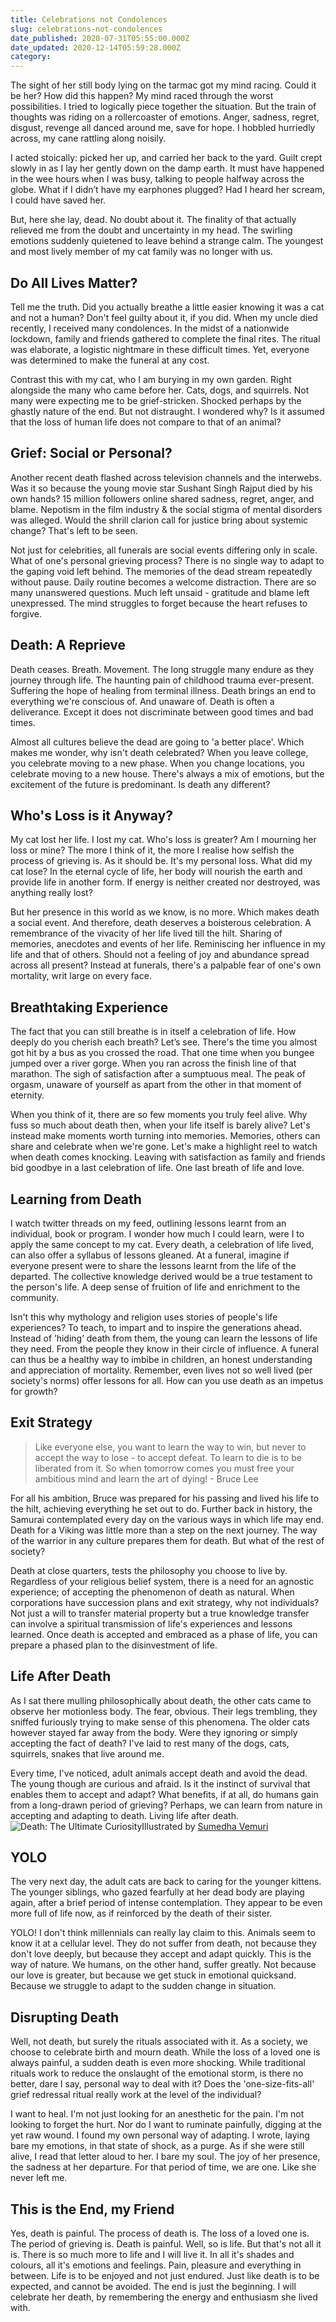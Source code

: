 ```yaml
---
title: Celebrations not Condolences
slug: celebrations-not-condolences
date_published: 2020-07-31T05:55:00.000Z
date_updated: 2020-12-14T05:59:28.000Z
category: 
---
```


The sight of her still body lying on the tarmac got my mind racing. Could it be her? How did this happen? My mind raced through the worst possibilities. I tried to logically piece together the situation. But the train of thoughts was riding on a rollercoaster of emotions. Anger, sadness, regret, disgust, revenge all danced around me, save for hope. I hobbled hurriedly across, my cane rattling along noisily.

I acted stoically: picked her up, and carried her back to the yard. Guilt crept slowly in as I lay her gently down on the damp earth. It must have happened in the wee hours when I was busy, talking to people halfway across the globe. What if I didn’t have my earphones plugged? Had I heard her scream, I could have saved her.

But, here she lay, dead. No doubt about it. The finality of that actually relieved me from the doubt and uncertainty in my head. The swirling emotions suddenly quietened to leave behind a strange calm. The youngest and most lively member of my cat family was no longer with us.

## Do All Lives Matter?

Tell me the truth. Did you actually breathe a little easier knowing it was a cat and not a human? Don't feel guilty about it, if you did. When my uncle died recently, I received many condolences. In the midst of a nationwide lockdown, family and friends gathered to complete the final rites. The ritual was elaborate, a logistic nightmare in these difficult times. Yet, everyone was determined to make the funeral at any cost.

Contrast this with my cat, who I am burying in my own garden. Right alongside the many who came before her. Cats, dogs, and squirrels. Not many were expecting me to be grief-stricken. Shocked perhaps by the ghastly nature of the end. But not distraught. I wondered why? Is it assumed that the loss of human life does not compare to that of an animal?

## Grief: Social or Personal?

Another recent death flashed across television channels and the interwebs. Was it so because the young movie star Sushant Singh Rajput died by his own hands? 15 million followers online shared sadness, regret, anger, and blame. Nepotism in the film industry & the social stigma of mental disorders was alleged. Would the shrill clarion call for justice bring about systemic change? That's left to be seen.

Not just for celebrities, all funerals are social events differing only in scale. What of one's personal grieving process? There is no single way to adapt to the gaping void left behind. The memories of the dead stream repeatedly without pause. Daily routine becomes a welcome distraction. There are so many unanswered questions. Much left unsaid - gratitude and blame left unexpressed. The mind struggles to forget because the heart refuses to forgive.

## Death: A Reprieve

Death ceases. Breath. Movement. The long struggle many endure as they journey through life. The haunting pain of childhood trauma ever-present. Suffering the hope of healing from terminal illness. Death brings an end to everything we're conscious of. And unaware of. Death is often a deliverance. Except it does not discriminate between good times and bad times.

Almost all cultures believe the dead are going to 'a better place'. Which makes me wonder, why isn't death celebrated? When you leave college, you celebrate moving to a new phase. When you change locations, you celebrate moving to a new house. There's always a mix of emotions, but the excitement of the future is predominant. Is death any different?

## Who's Loss is it Anyway?

My cat lost her life. I lost my cat. Who's loss is greater? Am I mourning her loss or mine? The more I think of it, the more I realise how selfish the process of grieving is. As it should be. It's my personal loss. What did my cat lose? In the eternal cycle of life, her body will nourish the earth and provide life in another form. If energy is neither created nor destroyed, was anything really lost?

But her presence in this world as we know, is no more. Which makes death a social event. And therefore, death deserves a boisterous celebration. A remembrance of the vivacity of her life lived till the hilt. Sharing of memories, anecdotes and events of her life. Reminiscing her influence in my life and that of others. Should not a feeling of joy and abundance spread across all present? Instead at funerals, there's a palpable fear of one's own mortality, writ large on every face.

## Breathtaking Experience

The fact that you can still breathe is in itself a celebration of life. How deeply do you cherish each breath? Let’s see. There's the time you almost got hit by a bus as you crossed the road. That one time when you bungee jumped over a river gorge. When you ran across the finish line of that marathon. The sigh of satisfaction after a sumptuous meal. The peak of orgasm, unaware of yourself as apart from the other in that moment of eternity.

When you think of it, there are so few moments you truly feel alive. Why fuss so much about death then, when your life itself is barely alive? Let's instead make moments worth turning into memories. Memories, others can share and celebrate when we're gone. Let's make a highlight reel to watch when death comes knocking. Leaving with satisfaction as family and friends bid goodbye in a last celebration of life. One last breath of life and love.

## Learning from Death

I watch twitter threads on my feed, outlining lessons learnt from an individual, book or program. I wonder how much I could learn, were I to apply the same concept to my cat. Every death, a celebration of life lived, can also offer a syllabus of lessons gleaned. At a funeral, imagine if everyone present were to share the lessons learnt from the life of the departed. The collective knowledge derived would be a true testament to the person's life. A deep sense of fruition of life and enrichment to the community.

Isn't this why mythology and religion uses stories of people's life experiences? To teach, to impart and to inspire the generations ahead. Instead of ’hiding’ death from them, the young can learn the lessons of life they need. From the people they know in their circle of influence. A funeral can thus be a healthy way to imbibe in children, an honest understanding and appreciation of mortality. Remember, even lives not so well lived (per society's norms) offer lessons for all. How can you use death as an impetus for growth?

## Exit Strategy

> Like everyone else, you want to learn the way to win, but never to accept the way to lose - to accept defeat. To learn to die is to be liberated from it. So when tomorrow comes you must free your ambitious mind and learn the art of dying! - Bruce Lee

For all his ambition, Bruce was prepared for his passing and lived his life to the hilt, achieving everything he set out to do. Further back in history, the Samurai contemplated every day on the various ways in which life may end. Death for a Viking was little more than a step on the next journey. The way of the warrior in any culture prepares them for death. But what of the rest of society?

Death at close quarters, tests the philosophy you choose to live by. Regardless of your religious belief system, there is a need for an agnostic experience; of accepting the phenomenon of death as natural. When corporations have succession plans and exit strategy, why not individuals? Not just a will to transfer material property but a true knowledge transfer can involve a spiritual transmission of life's experiences and lessons learned. Once death is accepted and embraced as a phase of life, you can prepare a phased plan to the disinvestment of life.

## Life After Death

As I sat there mulling philosophically about death, the other cats came to observe her motionless body. The fear, obvious. Their legs trembling, they sniffed furiously trying to make sense of this phenomena. The older cats however stayed far away from the body. Were they ignoring or simply accepting the fact of death? I've laid to rest many of the dogs, cats, squirrels, snakes that live around me.

Every time, I've noticed, adult animals accept death and avoid the dead. The young though are curious and afraid. Is it the instinct of survival that enables them to accept and adapt? What benefits, if at all, do humans gain from a long-drawn period of grieving? Perhaps, we can learn from nature in accepting and adapting to death. Living life after death.
![Death: The Ultimate Curiosity](/content/images/2020/12/death-celebrations-not-condolences.jpg)Illustrated by [Sumedha Vemuri](https://instagram.com/vemuridraws)
## YOLO

The very next day, the adult cats are back to caring for the younger kittens. The younger siblings, who gazed fearfully at her dead body are playing again, after a brief period of intense contemplation. They appear to be even more full of life now, as if reinforced by the death of their sister.

YOLO! I don't think millennials can really lay claim to this. Animals seem to know it at a cellular level. They do not suffer from death, not because they don't love deeply, but because they accept and adapt quickly. This is the way of nature. We humans, on the other hand, suffer greatly. Not because our love is greater, but because we get stuck in emotional quicksand. Because we struggle to adapt to the sudden change in situation.

## Disrupting Death

Well, not death, but surely the rituals associated with it. As a society, we choose to celebrate birth and mourn death. While the loss of a loved one is always painful, a sudden death is even more shocking. While traditional rituals work to reduce the onslaught of the emotional storm, is there no better, dare I say, personal way to deal with it? Does the 'one-size-fits-all' grief redressal ritual really work at the level of the individual?

I want to heal. I'm not just looking for an anesthetic for the pain. I'm not looking to forget the hurt. Nor do I want to ruminate painfully, digging at the yet raw wound. I found my own personal way of adapting. I wrote, laying bare my emotions, in that state of shock, as a purge. As if she were still alive, I read that letter aloud to her. I bare my soul. The joy of her presence, the sadness at her departure. For that period of time, we are one. Like she never left me.

## This is the End, my Friend

Yes, death is painful. The process of death is. The loss of a loved one is. The period of grieving is. Death is painful. Well, so is life. But that's not all it is. There is so much more to life and I will live it. In all it's shades and colours, all it's emotions and feelings. Pain, pleasure and everything in between. Life is to be enjoyed and not just endured. Just like death is to be expected, and cannot be avoided. The end is just the beginning. I will celebrate her death, by remembering the energy and enthusiasm she lived with.
